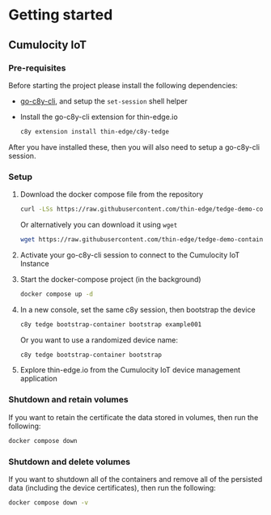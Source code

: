 # Getting started

## Cumulocity IoT

### Pre-requisites

Before starting the project please install the following dependencies:

* [go-c8y-cli](https://goc8ycli.netlify.app/), and setup the `set-session` shell helper
* Install the go-c8y-cli extension for thin-edge.io

    ```sh
    c8y extension install thin-edge/c8y-tedge
    ```

After you have installed these, then you will also need to setup a go-c8y-cli session.

### Setup

1. Download the docker compose file from the repository

    ```sh
    curl -LSs https://raw.githubusercontent.com/thin-edge/tedge-demo-container/main/demos/docker-compose/tedge/docker-compose.yaml > docker-compose.yaml
    ```

    Or alternatively you can download it using `wget`

    ```sh
    wget https://raw.githubusercontent.com/thin-edge/tedge-demo-container/main/demos/docker-compose/tedge/docker-compose.yaml
    ```

2. Activate your go-c8y-cli session to connect to the Cumulocity IoT Instance

3. Start the docker-compose project (in the background)

    ```sh
    docker compose up -d
    ```

4. In a new console, set the same c8y session, then bootstrap the device

    ```sh
    c8y tedge bootstrap-container bootstrap example001
    ```

    Or you want to use a randomized device name:

    ```sh
    c8y tedge bootstrap-container bootstrap
    ```

5. Explore thin-edge.io from the Cumulocity IoT device management application


### Shutdown and retain volumes

If you want to retain the certificate the data stored in volumes, then run the following:

```sh
docker compose down
```

### Shutdown and delete volumes

If you want to shutdown all of the containers and remove all of the persisted data (including the device certificates), then run the following:

```sh
docker compose down -v
```
